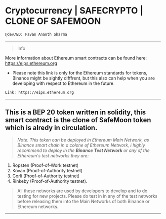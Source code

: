 # Cryptocurrency | SAFECRYPTO | CLONE OF SAFEMOON

```
@dev/ED: Pavan Ananth Sharma  
```
---------------------------------------------------------------------------------------------------------------------------------------------------------------------------

>Info  

More information about Ethereum smart contracts can be found here: https://eips.ethereum.org
* Please note this link is only for the Ethereum standards for tokens, Binance might be slghtly difffrent, but this also can help when you are developing with respect to Ethereum in the future.

```Link: https://eips.ethereum.org``` 
 
-----------------------------------------------------------------------------------------------------------------------------------------------------------------------------


## This is a BEP 20 token written in solidity, this smart contract is the clone of SafeMoon token which is alredy in circulation.

> _Note: This token can be deployed in Ethereum Main Network, as Binance smart chain in a colone of Ethereum Network, i highly recommend to deploy in the **Binance Test Network**
or any of the Ethereum's test networks they are:_
1. Ropsten (Proof-of-Work testnet)
2. Kovan (Proof-of-Authority testnet)
3. Gorli (Proof-of-Authority testnet) 
4. Rinkeby (Proof-of-Authority testnet). 
>All these networks are used by developers to develop and to do testing for new projects.
>Please do test in in any of the test networks before releasing them into the Main Networks of both Binance or Ethereum networks.
-----------------------------------------------------------------------------------------------------------------------------------------------------------------------------------
